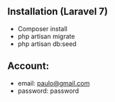 ## Installation (Laravel 7)
- Composer install 
- php artisan migrate
- php artisan db:seed

## Account: 
- email: paulo@gmail.com
- password: password




